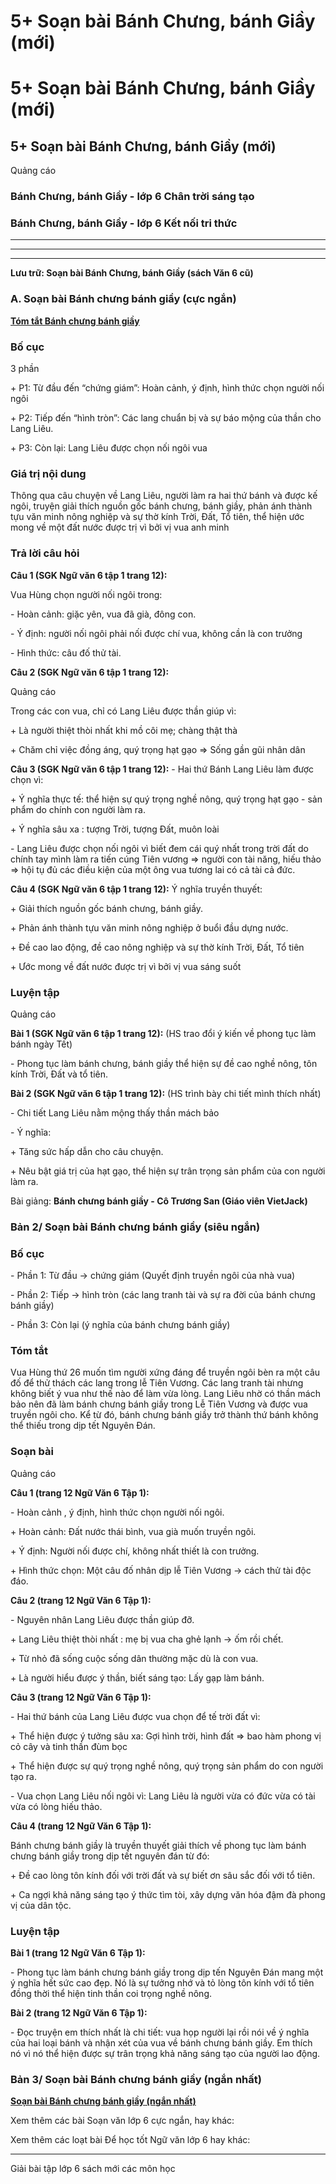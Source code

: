 # 5+ Soạn bài Bánh Chưng, bánh Giầy (mới)

# 5+ Soạn bài Bánh Chưng, bánh Giầy (mới)

## 5+ Soạn bài Bánh Chưng, bánh Giầy (mới)

Quảng cáo

### Bánh Chưng, bánh Giầy - lớp 6 Chân trời sáng tạo

### Bánh Chưng, bánh Giầy - lớp 6 Kết nối tri thức

* * *

* * *

* * *

**Lưu trữ: Soạn bài Bánh Chưng, bánh Giầy (sách Văn 6 cũ)**

### **A. Soạn bài Bánh chưng bánh giầy (cực ngắn)**

[**Tóm tắt Bánh chưng bánh giầy**](https://vietjack.com/soan-bai-lop-6/tom-tat-banh-chung-banh-giay.jsp)

### Bố cục

3 phần

\+ P1: Từ đầu đến “chứng giám”: Hoàn cảnh, ý định, hình thức chọn người nối ngôi

\+ P2: Tiếp đến “hình tròn”: Các lang chuẩn bị và sự báo mộng của thần cho Lang Liêu.

\+ P3: Còn lại: Lang Liêu được chọn nối ngôi vua 

### Giá trị nội dung

Thông qua câu chuyện về Lang Liêu, người làm ra hai thứ bánh và được kế ngôi, truyện giải thích nguồn gốc bánh chưng, bánh giầy, phản ánh thành tựu văn minh nông nghiệp và sự thờ kính Trời, Đất, Tổ tiên, thể hiện ước mong về một đất nước được trị vì bởi vị vua anh minh

### Trả lời câu hỏi

**Câu 1 (SGK Ngữ văn 6 tập 1 trang 12):**

Vua Hùng chọn người nối ngôi trong:

\- Hoàn cảnh: giặc yên, vua đã già, đông con.

\- Ý định: người nối ngôi phải nối được chí vua, không cần là con trưởng

\- Hình thức: câu đố thử tài.

**Câu 2 (SGK Ngữ văn 6 tập 1 trang 12):**

Quảng cáo

Trong các con vua, chỉ có Lang Liêu được thần giúp vì:

\+ Là người thiệt thòi nhất khi mồ côi mẹ; chàng thật thà

\+ Chăm chỉ việc đồng áng, quý trọng hạt gạo => Sống gần gũi nhân dân

**Câu 3 (SGK Ngữ văn 6 tập 1 trang 12):** \- Hai thứ Bánh Lang Liêu làm được chọn vì:

\+ Ý nghĩa thực tế: thể hiện sự quý trọng nghề nông, quý trọng hạt gạo - sản phẩm do chính con người làm ra.

\+ Ý nghĩa sâu xa : tượng Trời, tượng Đất, muôn loài

\- Lang Liêu được chọn nối ngôi vì biết đem cái quý nhất trong trời đất do chính tay mình làm ra tiến cúng Tiên vương => người con tài năng, hiếu thảo => hội tụ đủ các điều kiện của một ông vua tương lai có cả tài cả đức.

**Câu 4 (SGK Ngữ văn 6 tập 1 trang 12):** Ý nghĩa truyền thuyết:

\+ Giải thích nguồn gốc bánh chưng, bánh giầy.

\+ Phản ánh thành tựu văn minh nông nghiệp ở buổi đầu dựng nước.

\+ Đề cao lao động, đề cao nông nghiệp và sự thờ kính Trời, Đất, Tổ tiên

\+ Ước mong về đất nước được trị vì bởi vị vua sáng suốt

### Luyện tập

Quảng cáo

**Bài 1 (SGK Ngữ văn 6 tập 1 trang 12):** (HS trao đổi ý kiến về phong tục làm bánh ngày Tết)

\- Phong tục làm bánh chưng, bánh giầy thể hiện sự đề cao nghề nông, tôn kính Trời, Đất và tổ tiên.

**Bài 2 (SGK Ngữ văn 6 tập 1 trang 12):** (HS trình bày chi tiết mình thích nhất)

\- Chi tiết Lang Liêu nằm mộng thấy thần mách bảo 

\- Ý nghĩa:

\+ Tăng sức hấp dẫn cho câu chuyện.

\+ Nêu bật giá trị của hạt gạo, thể hiện sự trân trọng sản phẩm của con người làm ra.

Bài giảng: **Bánh chưng bánh giầy - Cô Trương San (Giáo viên VietJack)**

### **Bản 2/ Soạn bài Bánh chưng bánh giầy (siêu ngắn)**

### Bố cục

\- Phần 1: Từ đầu → chứng giám (Quyết định truyền ngôi của nhà vua) 

\- Phần 2: Tiếp → hình tròn (các lang tranh tài và sự ra đời của bánh chưng bánh giầy) 

\- Phần 3: Còn lại (ý nghĩa của bánh chưng bánh giầy) 

### Tóm tắt

Vua Hùng thứ 26 muốn tìm người xứng đáng để truyền ngôi bèn ra một câu đố để thử thách các lang trong lễ Tiên Vương. Các lang tranh tài nhưng không biết ý vua như thế nào để làm vừa lòng. Lang Liêu nhờ có thần mách bảo nên đã làm bánh chưng bánh giầy trong Lễ Tiên Vương và được vua truyền ngôi cho. Kể từ đó, bánh chưng bánh giầy trở thành thứ bánh không thể thiếu trong dịp tết Nguyên Đán.

### Soạn bài

Quảng cáo

**Câu 1 (trang 12 Ngữ Văn 6 Tập 1):**

\- Hoàn cảnh , ý định, hình thức chọn người nối ngôi.

\+ Hoàn cảnh: Đất nước thái bình, vua già muốn truyền ngôi.

\+ Ý định: Người nối được chí, không nhất thiết là con trưởng.

\+ Hình thức chọn: Một câu đố nhân dịp lễ Tiên Vương → cách thử tài độc đáo.

**Câu 2 (trang 12 Ngữ Văn 6 Tập 1):**

\- Nguyên nhân Lang Liêu được thần giúp đỡ.

\+ Lang Liêu thiệt thòi nhất : mẹ bị vua cha ghẻ lạnh → ốm rồi chết.

\+ Từ nhỏ đã sống cuộc sống dân thường mặc dù là con vua.

\+ Là người hiểu được ý thần, biết sáng tạo: Lấy gạp làm bánh.

**Câu 3 (trang 12 Ngữ Văn 6 Tập 1):**

\- Hai thứ bánh của Lang Liêu được vua chọn để tế trời đất vì:

\+ Thể hiện được ý tưởng sâu xa: Gợi hình trời, hình đất ⇒ bao hàm phong vị cỏ cây và tinh thần đùm bọc

\+ Thể hiện được sự quý trọng nghề nông, quý trọng sản phẩm do con người tạo ra.

\- Vua chọn Lang Liêu nối ngôi vì: Lang Liêu là người vừa có đức vừa có tài vừa có lòng hiếu thảo.

**Câu 4 (trang 12 Ngữ Văn 6 Tập 1):**

Bánh chưng bánh giầy là truyền thuyết giải thích về phong tục làm bánh chưng bánh giầy trong dịp tết nguyên đán từ đó:

\+ Đề cao lòng tôn kính đối với trời đất và sự biết ơn sâu sắc đối với tổ tiên.

\+ Ca ngợi khả năng sáng tạo ý thức tìm tòi, xây dựng văn hóa đậm đà phong vị của dân tộc.

### Luyện tập

**Bài 1 (trang 12 Ngữ Văn 6 Tập 1):**

\- Phong tục làm bánh chưng bánh giầy trong dịp tến Nguyên Đán mang một ý nghĩa hết sức cao đẹp. Nó là sự tưởng nhớ và tỏ lòng tôn kính với tổ tiên đồng thời thể hiện tinh thần coi trọng nghề nông.

**Bài 2 (trang 12 Ngữ Văn 6 Tập 1):**

\- Đọc truyện em thích nhất là chi tiết: vua họp người lại rồi nói về ý nghĩa của hai loại bánh và nhận xét của vua về bánh chưng bánh giầy. Em thích nó vì nó thể hiện được sự trân trọng khả năng sáng tạo của người lao động.

### **Bản 3/ Soạn bài Bánh chưng bánh giầy (ngắn nhất)**

[**Soạn bài Bánh chưng bánh giầy (ngắn nhất)**](https://vietjack.com/soan-van-6/banh-chung-banh-giay.jsp)

Xem thêm các bài Soạn văn lớp 6 cực ngắn, hay khác:

Xem thêm các loạt bài Để học tốt Ngữ văn lớp 6 hay khác:

* * *

Giải bài tập lớp 6 sách mới các môn học
